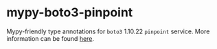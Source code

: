 # mypy-boto3-pinpoint

Mypy-friendly type annotations for `boto3` 1.10.22 `pinpoint` service.
More information can be found [here](https://github.com/vemel/mypy_boto3).